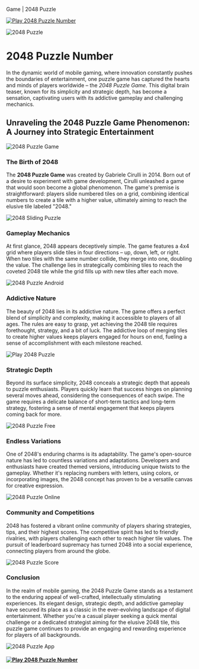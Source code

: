 Game | 2048 Puzzle

[![Play 2048 Puzzle Number](./img/google-play-badge.png)](https://play.google.com/store/apps/details?id=site.z3w.numberPuzzle "Play 2048 Puzzle Number")

![2048 Puzzle](./img/screen/favicon.jpg)

2048 Puzzle Number
==================

In the dynamic world of mobile gaming, where innovation constantly pushes the boundaries of entertainment, one puzzle game has captured the hearts and minds of players worldwide – the _2048 Puzzle Game_. This digital brain teaser, known for its simplicity and strategic depth, has become a sensation, captivating users with its addictive gameplay and challenging mechanics.

Unraveling the 2048 Puzzle Game Phenomenon: A Journey into Strategic Entertainment
----------------------------------------------------------------------------------

![2048 Puzzle Game](./img/screen/2048-puzzle-3.jpg)

### The Birth of 2048

The **2048 Puzzle Game** was created by Gabriele Cirulli in 2014. Born out of a desire to experiment with game development, Cirulli unleashed a game that would soon become a global phenomenon. The game's premise is straightforward: players slide numbered tiles on a grid, combining identical numbers to create a tile with a higher value, ultimately aiming to reach the elusive tile labeled "2048."

![2048 Sliding Puzzle](./img/screen/2048-puzzle-4.jpg)

### Gameplay Mechanics

At first glance, 2048 appears deceptively simple. The game features a 4x4 grid where players slide tiles in four directions – up, down, left, or right. When two tiles with the same number collide, they merge into one, doubling the value. The challenge lies in strategically combining tiles to reach the coveted 2048 tile while the grid fills up with new tiles after each move.

![2048 Puzzle Android](./img/screen/2048-puzzle-5.jpg)

### Addictive Nature

The beauty of 2048 lies in its addictive nature. The game offers a perfect blend of simplicity and complexity, making it accessible to players of all ages. The rules are easy to grasp, yet achieving the 2048 tile requires forethought, strategy, and a bit of luck. The addictive loop of merging tiles to create higher values keeps players engaged for hours on end, fueling a sense of accomplishment with each milestone reached.

![Play 2048 Puzzle](./img/screen/2048-puzzle-6.jpg)

### Strategic Depth

Beyond its surface simplicity, 2048 conceals a strategic depth that appeals to puzzle enthusiasts. Players quickly learn that success hinges on planning several moves ahead, considering the consequences of each swipe. The game requires a delicate balance of short-term tactics and long-term strategy, fostering a sense of mental engagement that keeps players coming back for more.

![2048 Puzzle Free](./img/screen/2048-puzzle.jpg)

### Endless Variations

One of 2048's enduring charms is its adaptability. The game's open-source nature has led to countless variations and adaptations. Developers and enthusiasts have created themed versions, introducing unique twists to the gameplay. Whether it's replacing numbers with letters, using colors, or incorporating images, the 2048 concept has proven to be a versatile canvas for creative expression.

![2048 Puzzle Online](./img/screen/2048-puzzle-1.jpg)

### Community and Competitions

2048 has fostered a vibrant online community of players sharing strategies, tips, and their highest scores. The competitive spirit has led to friendly rivalries, with players challenging each other to reach higher tile values. The pursuit of leaderboard supremacy has turned 2048 into a social experience, connecting players from around the globe.

![2048 Puzzle Score](./img/screen/2048-puzzle-2.jpg)

### Conclusion

In the realm of mobile gaming, the 2048 Puzzle Game stands as a testament to the enduring appeal of well-crafted, intellectually stimulating experiences. Its elegant design, strategic depth, and addictive gameplay have secured its place as a classic in the ever-evolving landscape of digital entertainment. Whether you're a casual player seeking a quick mental challenge or a dedicated strategist aiming for the elusive 2048 tile, this puzzle game continues to provide an engaging and rewarding experience for players of all backgrounds.

![2048 Puzzle App](./img/screen/2048-puzzle-3.jpg)

#### [![Play 2048 Puzzle Number](./img/google-play-badge.png)](https://play.google.com/store/apps/details?id=site.z3w.numberPuzzle "Play 2048 Puzzle Number")
